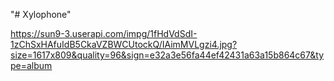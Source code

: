 "# Xylophone"

https://sun9-3.userapi.com/impg/1fHdVdSdI-1zChSxHAfuIdB5CkaVZBWCUtockQ/IAimMVLgzi4.jpg?size=1617x809&quality=96&sign=e32a3e56fa44ef42431a63a15b864c67&type=album

